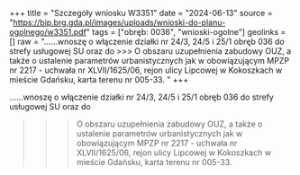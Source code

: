 +++
title = "Szczegóły wniosku W3351"
date = "2024-06-13"
source = "https://bip.brg.gda.pl/images/uploads/wnioski-do-planu-ogolnego/w3351.pdf"
tags = ["obręb: 0036", "wnioski-ogolne"]
geolinks = []
raw = "......wnoszę o włączenie działki nr 24/3, 24/5 i 25/1 obręb 036 do strefy usługowej SU oraz do >>> O obszaru uzupełnienia zabudowy OUZ, a także o ustalenie parametrów urbanistycznych jak w obowiązującym MPZP nr 2217 - uchwała nr XLVII/1625/06, rejon ulicy Lipcowej w Kokoszkach w mieście Gdańsku, karta terenu nr 005-33.  "
+++

......wnoszę o włączenie działki nr 24/3, 24/5 i 25/1 obręb 036 do strefy usługowej SU oraz do
>>> O
obszaru uzupełnienia zabudowy OUZ, a także o ustalenie parametrów urbanistycznych jak w obowiązującym
MPZP nr 2217 - uchwała nr XLVII/1625/06, rejon ulicy Lipcowej w Kokoszkach w mieście Gdańsku, karta terenu
nr 005-33.
 



